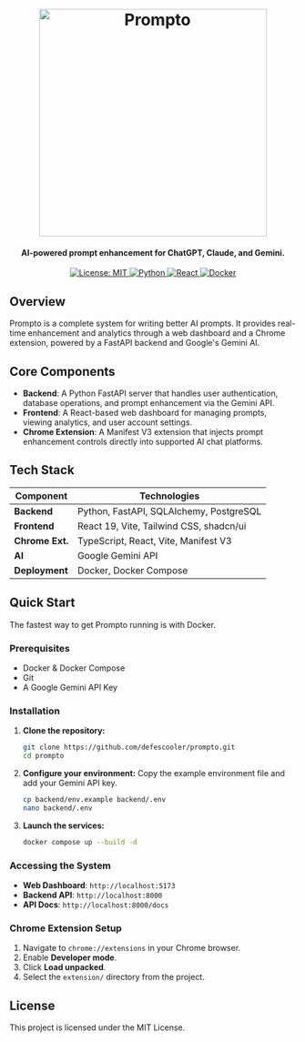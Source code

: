 <h1 align="center">
  <br>
  <img src="https://github.com/user-attachments/assets/fc960221-0bcf-4f7e-9204-b83c1e2fdea2" alt="Prompto" width="400">
  <br>
</h1>

<h4 align="center">AI-powered prompt enhancement for ChatGPT, Claude, and Gemini.</h4>

<p align="center">
  <a href="https://opensource.org/licenses/MIT">
    <img src="https://img.shields.io/badge/License-MIT-yellow.svg" alt="License: MIT">
  </a>
  <a href="https://www.python.org/downloads/">
    <img src="https://img.shields.io/badge/Python-3.11+-blue.svg" alt="Python">
  </a>
  <a href="https://react.dev/">
    <img src="https://img.shields.io/badge/React-19-blue.svg" alt="React">
  </a>
  <a href="https://www.docker.com/">
    <img src="https://img.shields.io/badge/Docker-Supported-blue.svg" alt="Docker">
  </a>
</p>

## Overview

Prompto is a complete system for writing better AI prompts. It provides real-time enhancement and analytics through a web dashboard and a Chrome extension, powered by a FastAPI backend and Google's Gemini AI.

## Core Components

-   **Backend**: A Python FastAPI server that handles user authentication, database operations, and prompt enhancement via the Gemini API.
-   **Frontend**: A React-based web dashboard for managing prompts, viewing analytics, and user account settings.
-   **Chrome Extension**: A Manifest V3 extension that injects prompt enhancement controls directly into supported AI chat platforms.

## Tech Stack

| Component         | Technologies                               |
| ----------------- | ------------------------------------------ |
| **Backend**       | Python, FastAPI, SQLAlchemy, PostgreSQL    |
| **Frontend**      | React 19, Vite, Tailwind CSS, shadcn/ui    |
| **Chrome Ext.**   | TypeScript, React, Vite, Manifest V3       |
| **AI**            | Google Gemini API                          |
| **Deployment**    | Docker, Docker Compose                     |

## Quick Start

The fastest way to get Prompto running is with Docker.

### Prerequisites

-   Docker & Docker Compose
-   Git
-   A Google Gemini API Key

### Installation

1.  **Clone the repository:**
    ```sh
    git clone https://github.com/defescooler/prompto.git
    cd prompto
    ```

2.  **Configure your environment:**
    Copy the example environment file and add your Gemini API key.
    ```sh
    cp backend/env.example backend/.env
    nano backend/.env
    ```

3.  **Launch the services:**
    ```sh
    docker compose up --build -d
    ```

### Accessing the System

-   **Web Dashboard**: `http://localhost:5173`
-   **Backend API**: `http://localhost:8000`
-   **API Docs**: `http://localhost:8000/docs`

### Chrome Extension Setup

1.  Navigate to `chrome://extensions` in your Chrome browser.
2.  Enable **Developer mode**.
3.  Click **Load unpacked**.
4.  Select the `extension/` directory from the project.

## License

This project is licensed under the MIT License.


